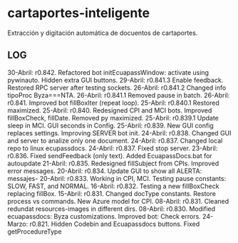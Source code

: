 # cartaportes-inteligente
Extracción y digitación automática de docuentos de cartaportes.

## LOG
30-Abril: r0.842. Refactored bot initEcuapassWindow: activate using pywinauto. Hidden extra GUI buttons. 
29-Abril: r0.841.3 Enable feedback. Restored RPC server after testing sockets.
26-Abril: r0.841.2 Changed info tipoProc Byza===NTA.
26-Abril: r0.841.1 Removed pause in batch.
26-Abril: r0.841. Improved bot fillBoxIter (repeat loop).
25-Abril: r0.840.1 Restored maximized.
25-Abril: r0.840. Redesigned CPI and MCI bots. Improved fillBoxCheck, fillDate. Removed py maximized.
25-Abril: r0.839.1 Update sleep in MCI. GUI seconds in Config.
25-Abril: r0.839. New GUI config replaces settings. Improving SERVER bot init. 
24-Abril: r0.838. Changed GUI and server to analize only one document.
24-Abril: r0.837. Changed local repo to linux ecupassdocs.
24-Abril: r0.837. Fixed stop server.
23-Abril: r0.836. Fixed sendFeedback (only text). Added EcuapassDocs.bat for autoupdate
21-Abril: r0.835. Redesigned fillSubject from CPIs. Improved error messages.
20-Abril: r0.834. Update GUI to show all ALERTA: messajes-
20-Abril: r0.833. Working in CPI, MCI. Testing pause constants: SLOW, FAST, and NORMAL.
16-Abril: r0.832. Testing a new fillBoxCheck replacing fillBox.
15-Abril: r0.831. Changed docType constants. Restore process vs commands. New Azure model for CPI.
08-Abril: r0.831. Cleaned redundat resources-images in different dirs.
08-Abril: r0.830. Modified ecuapassdocs: Byza customizations. Improved bot: Check errors.
24-Marzo: r0.821. Hidden  Codebin and Ecuapassdocs buttons. Fixed getProcedureType

